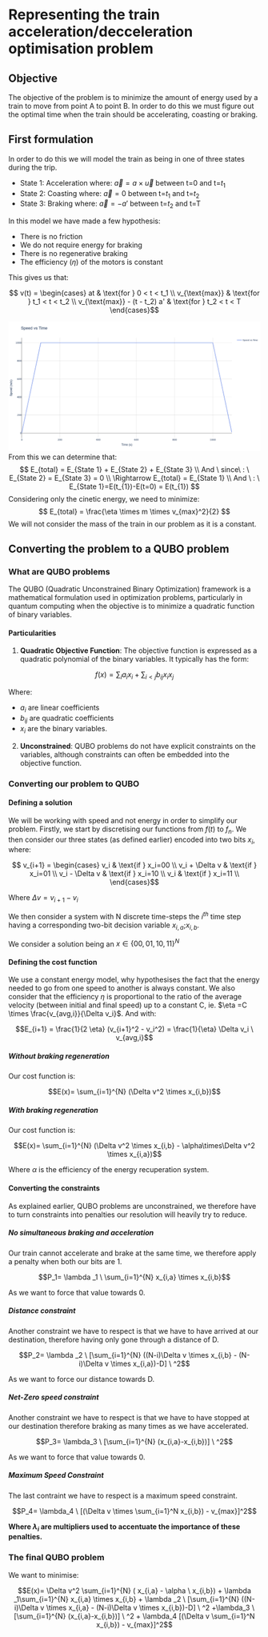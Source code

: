 # Representing the train acceleration/decceleration optimisation problem

## Objective

The objective of the problem is to minimize the amount of energy used by a train to move from point A to point B. In order to do this we must figure out the optimal time when the train should be accelerating, coasting or braking.

## First formulation

In order to do this we will model the train as being in one of three states during the trip.

- State 1: Acceleration where: $\vec{a}=a\times\vec{u}$ between t=0 and t=$t_{1}$
- State 2: Coasting where: $\vec{a}=0$ between t=$t_{1}$ and t=$t_{2}$
- State 3: Braking where: $\vec{a}= -a'$ between t=$t_{2}$ and t=T

In this model we have made a few hypothesis:

- There is no friction
- We do not require energy for braking
- There is no regenerative braking
- The efficiency ($\eta$) of the motors is constant

This gives us that:

```math

v(t) = 
\begin{cases} 
at & \text{for } 0 < t < t_1 \\ 
v_{\text{max}} & \text{for } t_1 < t < t_2 \\ 
v_{\text{max}} - (t - t_2) a' & \text{for } t_2 < t < T 
\end{cases}
```
![Plot1](../Illustrations/newplot.png)
From this we can determine that:
$$
E_{total} = E_{State 1} + E_{State 2} + E_{State 3} \\
And \ since\ : \ E_{State 2} = E_{State 3} = 0 \\
\Rightarrow  E_{total} = E_{State 1} \\
And \ : \ E_{State 1}=E(t_{1})-E(t=0) = E(t_{1})
$$
Considering only the cinetic energy, we need to minimize:
$$
E_{total} = \frac{\eta \times m \times v_{max}^2}{2}
$$
We will not consider the mass of the train in our problem as it is a constant.

## Converting the problem to a QUBO problem

### What are QUBO problems

The QUBO (Quadratic Unconstrained Binary Optimization) framework is a mathematical formulation used in optimization problems, particularly in quantum computing when the objective is to minimize a quadratic function of binary variables.

#### Particularities

1. **Quadratic Objective Function**: The objective function is expressed as a quadratic polynomial of the binary variables. It typically has the form:

```math
   f(x) = \sum_{i} a_i x_i + \sum_{i < j} b_{ij} x_i x_j
```

   Where:

- $a_{i}$ are linear coefficients
- $b_{ij}$ are quadratic coefficients
- $x_i$ are the binary variables.

2. **Unconstrained**: QUBO problems do not have explicit constraints on the variables, although constraints can often be embedded into the objective function.

### Converting our problem to QUBO

#### **Defining a solution**
We will be working with speed and not energy in order to simplify our problem. Firstly, we start by discretising our functions from $f(t)$ to $f_n$. We then consider our three states (as defined earlier) encoded into two bits $x_i$, where:

```math

v_{i+1} = 
\begin{cases} 
v_i & \text{if }  x_i=00 \\
v_i + \Delta v & \text{if }  x_i=01 \\
v_i - \Delta v & \text{if }  x_i=10 \\
v_i & \text{if }  x_i=11 \\
\end{cases}
```
Where $\Delta v = v_{i+1}-v_i$ 

We then consider a system with N discrete time-steps the $i^{th}$ time step having a corresponding two-bit decision variable $x_{i,a}$;$x_{i,b}$. 

 We consider a solution being an  $x\in \left\{00,01,10,11\right\} ^N$

#### **Defining the cost function**
We use a constant energy model, why hypothesises the fact that the energy needed to go from one speed to another is always constant. We also consider that the efficiency $\eta$ is proportional to the ratio of the average velocity (between initial and final speed) up to a constant C, ie. $\eta =C \times \frac{v_{avg,i}}{\Delta v_i}$.
And with:
```math
E_{i+1} = \frac{1}{2 \eta}  (v_{i+1}^2 - v_i^2) = \frac{1}{\eta} \Delta v_i \ v_{avg,i}
```

##### *Without braking regeneration*
Our cost function is:
```math
E(x)= \sum_{i=1}^{N} (\Delta v^2 \times x_{i,b})
```

##### *With braking regeneration*
Our cost function is:
```math
E(x)= \sum_{i=1}^{N} (\Delta v^2 \times x_{i,b} - \alpha\times\Delta v^2 \times x_{i,a})
```
Where $\alpha$ is the efficiency of the energy recuperation system.

#### **Converting the constraints**

As explained earlier, QUBO problems are unconstrained, we therefore have to turn constraints into penalties our resolution will heavily try to reduce.

##### *No simultaneous braking and acceleration*
Our train cannot accelerate and brake at the same time, we therefore apply a penalty when both our bits are 1.
```math
P_1= \lambda _1 \ \sum_{i=1}^{N}   x_{i,a} \times x_{i,b}
```
As we want to force that value towards 0.

##### *Distance constraint*
Another constraint we have to respect is that we have to have arrived at our destination, therefore having only gone through a distance of D.
```math
P_2= \lambda _2 \ [\sum_{i=1}^{N} ((N-i)\Delta v \times x_{i,b} - (N-i)\Delta v \times x_{i,a})-D] \ ^2
```
As we want to force our distance towards D.

##### *Net-Zero speed constraint*
Another constraint we have to respect is that we have to have stopped at our destination therefore braking as many times as we have accelerated.
```math
P_3= \lambda_3 \ [\sum_{i=1}^{N} (x_{i,a}-x_{i,b})] \ ^2
```
As we want to force that value towards 0.

##### *Maximum Speed Constraint*
The last contraint we have to respect is a maximum speed constraint.
```math
P_4= \lambda_4 \ [(\Delta v \times \sum_{i=1}^N x_{i,b}) - v_{max}]^2
```
**Where $\lambda _i$ are multipliers used to accentuate the importance of these penalties.**

### The final QUBO problem

We want to minimise:
```math
E(x)= \Delta v^2 \sum_{i=1}^{N} ( x_{i,a} - \alpha \ x_{i,b}) +  \lambda _1\sum_{i=1}^{N}   x_{i,a} \times x_{i,b} + \lambda _2 \ [\sum_{i=1}^{N} ((N-i)\Delta v \times x_{i,a} - (N-i)\Delta v \times x_{i,b})-D] \ ^2 +\lambda_3 \ [\sum_{i=1}^{N} (x_{i,a}-x_{i,b})] \ ^2 + \lambda_4 [(\Delta v \sum_{i=1}^N x_{i,b}) - v_{max}]^2
```